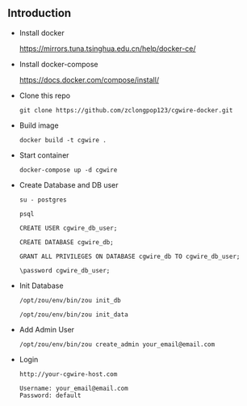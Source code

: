 ## Introduction

- Install docker

  https://mirrors.tuna.tsinghua.edu.cn/help/docker-ce/

- Install docker-compose

  https://docs.docker.com/compose/install/


- Clone this repo
  ```
  git clone https://github.com/zclongpop123/cgwire-docker.git
  ```

- Build image
  ```
  docker build -t cgwire .
  ```

- Start container
  ```
  docker-compose up -d cgwire
  ```
 
 - Create Database and DB user
   ```
   su - postgres
   ```
   ```
   psql
   ```
   ```
   CREATE USER cgwire_db_user;
   ```
   ```
   CREATE DATABASE cgwire_db;
   ```
   ```
   GRANT ALL PRIVILEGES ON DATABASE cgwire_db TO cgwire_db_user;
   ```
   ```
   \password cgwire_db_user;
   ```
   
- Init Database
  ```
  /opt/zou/env/bin/zou init_db
  ```
  ```
  /opt/zou/env/bin/zou init_data
  ```
- Add Admin User
  ```
  /opt/zou/env/bin/zou create_admin your_email@email.com
  ```
- Login
  ```
  http://your-cgwire-host.com
  
  Username: your_email@email.com
  Password: default
  ```
